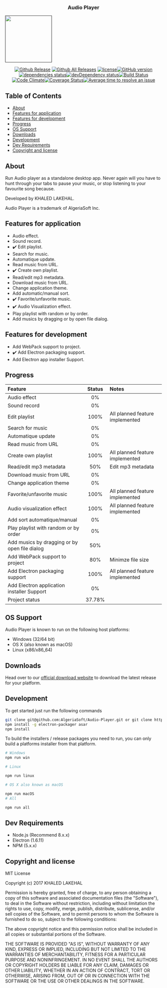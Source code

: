 <p align="center">
 <h3 align="center">Audio Player</h3> 
  <a href="">
   <img src="assets-dev/multimedia/images/icon.png" width="150">
 </a>
 </p>

<p align="center">
<a href="https://github.com/AlgeriaSoft/Audio-Player/releases"><img src="https://img.shields.io/github/release/AlgeriaSoft/Audio-Player.svg" alt="Github Release" /></a>
 <a href=""><img src="https://img.shields.io/github/downloads/AlgeriaSoft/Audio-Player/total.svg" alt="Github All Releases" /></a>
 <a href="https://github.com/AlgeriaSoft/Audio-Player/blob/master/LICENSE"><img src="https://img.shields.io/github/license/mashape/apistatus.svg" alt="license" /></a><a href="https://badge.fury.io/gh/AlgeriaSoft%2FAudio-Player"><img src="https://badge.fury.io/gh/AlgeriaSoft%2FAudio-Player.svg" alt="GitHub version" /></a><a href="https://david-dm.org/AlgeriaSoft/Audio-Player"><img src="https://david-dm.org/AlgeriaSoft/Audio-Player/status.svg" alt="dependencies status" /></a><a href="https://david-dm.org/AlgeriaSoft/Audio-Player#info=devDependencies"><img src="https://david-dm.org/AlgeriaSoft/Audio-Player/dev-status.svg" alt="devDependency status" /></a><a href="https://travis-ci.org/AlgeriaSoft/Audio-Player"><img src="https://travis-ci.org/AlgeriaSoft/Audio-Player.svg?branch=master" alt="Build Status" /></a><a href="https://codeclimate.com/github/AlgeriaSoft/Audio-Player"><img src="https://codeclimate.com/github/AlgeriaSoft/Audio-Player/badges/gpa.svg" alt="Code Climate" /></a><a href="https://coveralls.io/github/AlgeriaSoft/Audio-Player?branch=master"><img src="https://coveralls.io/repos/github/AlgeriaSoft/Audio-Player/badge.svg?branch=master" alt="Coverage Status" /></a><a href="http://isitmaintained.com/project/AlgeriaSoft/Audio-Player" title="Average time to resolve an issue"><img src="http://isitmaintained.com/badge/resolution/AlgeriaSoft/Audio-Player.svg" alt="Average time to resolve an issue" /></a></p>

 



## Table of Contents

- [About](#about)
- [Features for application](#features-for-application)
- [Features for development](#features-for-development)
- [Progress](#progress)
- [OS Support](#os-support)
- [Downloads](#downloads)
- [Development](#development)
- [Dev Requirements](#dev-requirements)
- [Copyright and license](#copyright-and-license)


## About

Run Audio player as a standalone desktop app. Never again will you have to hunt through your tabs to pause your music, or stop listening to your favourite song because.

Developed by KHALED LAKEHAL.

Audio Player is a trademark of AlgeriaSoft Inc.

## Features for application

- Audio effect.
- Sound record.
- :heavy_check_mark: Edit playlist.
- Search for music.
- Automatique update.
- Read music from URL.
- :heavy_check_mark: Create own playlist.
- Read/edit mp3 metadata.
- Download music from URL.
- Change application theme.
- Add automatic/manual sort.
- :heavy_check_mark: Favorite/unfavorite music.
- :heavy_check_mark: Audio Visualization effect.
- Play playlist with random or by order.
- Add musics by dragging or by open file dialog.

## Features for development

- Add WebPack support to project.
- :heavy_check_mark: Add Electron packaging support.
- Add Electron app installer Support.

## Progress

| Feature                                                 | Status        | Notes                             |
|:--------------------------------------------------------|:-------------:|:----------------------------------|
| Audio effect                                            | 0%            |                                   |
| Sound record                                            | 0%            |                                   |
| Edit playlist                                           | 100%          | All planned feature implemented   |
| Search for music                                        | 0%            |                                   |
| Automatique update                                      | 0%            |                                   |
| Read music from URL                                     | 0%            |                                   |
| Create own playlist                                     | 100%          | All planned feature implemented   |
| Read/edit mp3 metadata                                  | 50%           | Edit mp3 metadata                 |
| Download music from URL                                 | 0%            |                                   |                               
| Change application theme                                | 0%            |                                   |
| Favorite/unfavorite music                               | 100%          | All planned feature implemented   |
| Audio visualization effect                              | 100%          | All planned feature implemented   |
| Add sort automatique/manual                             | 0%            |                                   |
| Play playlist with random or by order                   | 0%            |                                   |
| Add musics by dragging or by open file dialog           | 50%           |                                   |
| Add WebPack support to project                          | 80%           | Minimze file size                 |
| Add Electron packaging support                          | 100%          | All planned feature implemented   |
| Add Electron application installer Support              | 0%            |                                   |
| Project status                                          | 37.78%        |                                   |
  

## OS Support

Audio Player is known to run on the following host platforms:

- Windows (32/64 bit)
- OS X (also known as macOS)
- Linux (x86/x86_64)

## Downloads

Head over to our [official download website](https://algeriasoft.github.io/Website/audio-player/download.html) to download the latest release for your platform.

## Development

To get started just run the following commands


```bash
git clone git@github.com:AlgeriaSoft/Audio-Player.git or git clone https://github.com/AlgeriaSoft/Audio-Player.git
npm install -g electron-packager asar
npm install
```


To build the installers / release packages you need to run, you can only build a platforms installer from that platform.


```bash 
# Windows
npm run win

# Linux

npm run linux

# OS X also known as macOS

npm run macOS
# All

npm run all

```

## Dev Requirements

- Node.js (Recommend 8.x.x)
- Electron (1.6.11)
- NPM (5.x.x)

## Copyright and license

MIT License

Copyright (c) 2017 KHALED LAKEHAL

Permission is hereby granted, free of charge, to any person obtaining a copy
of this software and associated documentation files (the "Software"), to deal
in the Software without restriction, including without limitation the rights
to use, copy, modify, merge, publish, distribute, sublicense, and/or sell
copies of the Software, and to permit persons to whom the Software is
furnished to do so, subject to the following conditions:

The above copyright notice and this permission notice shall be included in all
copies or substantial portions of the Software.

THE SOFTWARE IS PROVIDED "AS IS", WITHOUT WARRANTY OF ANY KIND, EXPRESS OR
IMPLIED, INCLUDING BUT NOT LIMITED TO THE WARRANTIES OF MERCHANTABILITY,
FITNESS FOR A PARTICULAR PURPOSE AND NONINFRINGEMENT. IN NO EVENT SHALL THE
AUTHORS OR COPYRIGHT HOLDERS BE LIABLE FOR ANY CLAIM, DAMAGES OR OTHER
LIABILITY, WHETHER IN AN ACTION OF CONTRACT, TORT OR OTHERWISE, ARISING FROM,
OUT OF OR IN CONNECTION WITH THE SOFTWARE OR THE USE OR OTHER DEALINGS IN THE
SOFTWARE.
